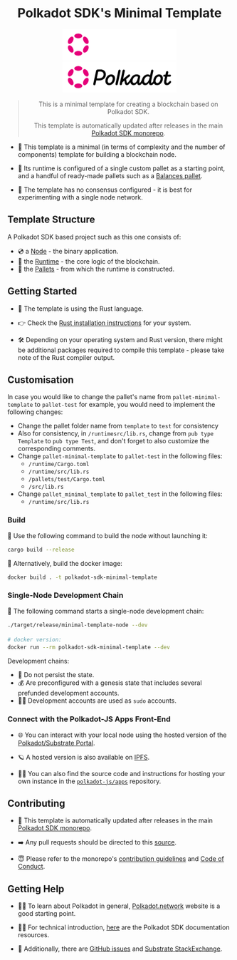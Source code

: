<div align="center">

# Polkadot SDK's Minimal Template

<img height="70px" alt="Polkadot SDK Logo" src="https://github.com/paritytech/polkadot-sdk/raw/master/docs/images/Polkadot_Logo_Horizontal_Pink_White.png#gh-dark-mode-only"/>
<img height="70px" alt="Polkadot SDK Logo" src="https://github.com/paritytech/polkadot-sdk/raw/master/docs/images/Polkadot_Logo_Horizontal_Pink_Black.png#gh-light-mode-only"/>

> This is a minimal template for creating a blockchain based on Polkadot SDK.
>
> This template is automatically updated after releases in the main [Polkadot SDK monorepo](https://github.com/paritytech/polkadot-sdk).

</div>

* 🤏 This template is a minimal (in terms of complexity and the number of components)
template for building a blockchain node.

* 🔧 Its runtime is configured of a single custom pallet as a starting point, and a handful of ready-made pallets
such as a [Balances pallet](https://paritytech.github.io/polkadot-sdk/master/pallet_balances/index.html).

* 👤 The template has no consensus configured - it is best for experimenting with a single node network.

## Template Structure

A Polkadot SDK based project such as this one consists of:

* 💿 a [Node](./node/README.md) - the binary application.
* 🧮 the [Runtime](./runtime/README.md) - the core logic of the blockchain.
* 🎨 the [Pallets](./pallets/README.md) - from which the runtime is constructed.

## Getting Started

* 🦀 The template is using the Rust language.

* 👉 Check the
[Rust installation instructions](https://www.rust-lang.org/tools/install) for your system.

* 🛠️ Depending on your operating system and Rust version, there might be additional
packages required to compile this template - please take note of the Rust compiler output.

## Customisation
In case you would like to change the pallet's name from  `pallet-minimal-template` to `pallet-test` for example, you would need to implement the following changes:
- Change the pallet folder name from `template` to `test` for consistency
- Also for consistency, in `/runtimesrc/lib.rs`, change from `pub type Template` to `pub type Test`, and don't forget to also customize the corresponding comments.
- Change  `pallet-minimal-template` to `pallet-test` in the following files:
    - `/runtime/Cargo.toml`
    - `/runtime/src/lib.rs`
    - `/pallets/test/Cargo.toml`
    - `/src/lib.rs`
- Change `pallet_minimal_template` to `pallet_test` in the following files:
    - `/runtime/src/lib.rs`
  
### Build

🔨 Use the following command to build the node without launching it:

```sh
cargo build --release
```

🐳 Alternatively, build the docker image:

```sh
docker build . -t polkadot-sdk-minimal-template
```

### Single-Node Development Chain

👤 The following command starts a single-node development chain:

```sh
./target/release/minimal-template-node --dev

# docker version:
docker run --rm polkadot-sdk-minimal-template --dev
```

Development chains:

* 🧹 Do not persist the state.
* 💰 Are preconfigured with a genesis state that includes several prefunded development accounts.
* 🧑‍⚖️ Development accounts are used as `sudo` accounts.

### Connect with the Polkadot-JS Apps Front-End

* 🌐 You can interact with your local node using the
hosted version of the [Polkadot/Substrate
Portal](https://polkadot.js.org/apps/#/explorer?rpc=ws://localhost:9944).

* 🪐 A hosted version is also
available on [IPFS](https://dotapps.io/).

* 🧑‍🔧 You can also find the source code and instructions for hosting your own instance in the
[`polkadot-js/apps`](https://github.com/polkadot-js/apps) repository.

## Contributing

* 🔄 This template is automatically updated after releases in the main [Polkadot SDK monorepo](https://github.com/paritytech/polkadot-sdk).

* ➡️ Any pull requests should be directed to this [source](https://github.com/paritytech/polkadot-sdk/tree/master/templates/minimal).

* 😇 Please refer to the monorepo's
[contribution guidelines](https://github.com/paritytech/polkadot-sdk/blob/master/docs/contributor/CONTRIBUTING.md) and
[Code of Conduct](https://github.com/paritytech/polkadot-sdk/blob/master/docs/contributor/CODE_OF_CONDUCT.md).

## Getting Help

* 🧑‍🏫 To learn about Polkadot in general, [Polkadot.network](https://polkadot.network/) website is a good starting point.

* 🧑‍🔧 For technical introduction, [here](https://github.com/paritytech/polkadot-sdk#-documentation) are
the Polkadot SDK documentation resources.

* 👥 Additionally, there are [GitHub issues](https://github.com/paritytech/polkadot-sdk/issues) and
[Substrate StackExchange](https://substrate.stackexchange.com/).
